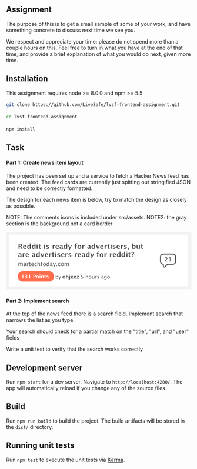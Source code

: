 ## Assignment

The purpose of this is to get a small sample of some of your work, and have something
concrete to discuss next time we see you.

We respect and appreciate your time: please do not spend more than a couple hours on
this. Feel free to turn in what you have at the end of that time, and provide a brief explanation of
what you would do next, given more time.

## Installation

This assignment requires node >= 8.0.0 and npm >= 5.5

```BASH
git clone https://github.com/LiveSafe/lvsf-frontend-assignment.git

cd lvsf-frontend-assignment

npm install
```

## Task

#### Part 1: Create news item layout

The project has been set up and a service to fetch a Hacker News feed has been created. The feed cards are currently just spitting out stringified JSON and need to be correctly formatted.

The design for each news item is below, try to match the design as closely as possible.

NOTE: The comments icons is included under src/assets.
NOTE2: the gray section is the background not a card border

<img src="card-mock.png">

#### Part 2: Implement search

At the top of the news feed there is a search field. Implement search that narrows the list as you
type.

Your search should check for a partial match on the "title", "url", and "user" fields

Write a unit test to verify that the search works correctly

## Development server

Run `npm start` for a dev server. Navigate to `http://localhost:4200/`. The app will automatically
reload if you change any of the source files.

## Build

Run `npm run build` to build the project. The build artifacts will be stored in the `dist/`
directory.

## Running unit tests

Run `npm test` to execute the unit tests via [Karma](https://karma-runner.github.io).
